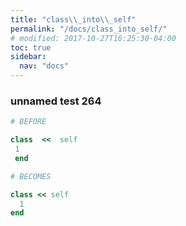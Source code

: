 ```yaml
---
title: "class\\_into\\_self"
permalink: "/docs/class_into_self/"
# modified: 2017-10-27T16:25:30-04:00
toc: true
sidebar:
  nav: "docs"
---
```

### unnamed test 264
```ruby
# BEFORE

class  <<  self 
 1 
 end

```
```ruby
# BECOMES

class << self
  1
end
```
